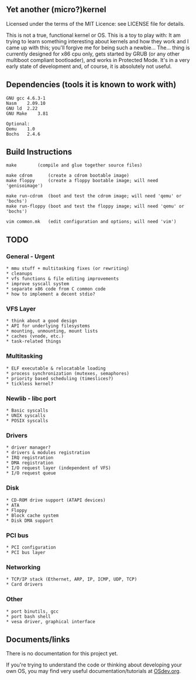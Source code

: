 ## Yet another (micro?)kernel

Licensed under the terms of the MIT Licence: see LICENSE file for details.

This is not a true, functional kernel or OS. This is a toy to play with: It am trying to learn something interesting about kernels and how they work and I came up with this; you'll forgive me for being such a newbie...
The... thing is currently designed for x86 cpu only, gets started by GRUB (or any other multiboot compliant bootloader), and works in Protected Mode. It's in a very early state of development and, of course, it is absolutely not useful.



## Dependencies (tools it is known to work with)

    GNU gcc	4.6.3-1
    Nasm	2.09.10
    GNU ld	2.22
    GNU Make	3.81

    Optional:
    Qemu	1.0
    Bochs	2.4.6



## Build Instructions

    make		(compile and glue together source files)

    make cdrom		(create a cdrom bootable image)
    make floppy		(create a floppy bootable image; will need 'genisoimage')

    make run-cdrom	(boot and test the cdrom image; will need 'qemu' or 'bochs')
    make run-floppy	(boot and test the floppy image; will need 'qemu' or 'bochs')

    vim common.mk	(edit configuration and options; will need 'vim')



## TODO

### General - Urgent

    * mmu stuff + multitasking fixes (or rewriting)
    * cleanups
    * vfs functions & file editing improvements
    * improve syscall system
    * separate x86 code from C common code
    * how to implement a decent stdio?

### VFS Layer

    * think about a good design
    * API for underlying filesystems
    * mounting, unmounting, mount lists
    * caches (vnode, etc.)
    * task-related things

### Multitasking

    * ELF executable & relocatable loading
    * process synchronization (mutexes, semaphores)
    * priority based scheduling (timeslices?)
    * tickless kernel?

### Newlib - libc port

    * Basic syscalls
    * UNIX syscalls
    * POSIX syscalls

### Drivers

    * driver manager?
    * drivers & modules registration
    * IRQ registration
    * DMA registration
    * I/O request layer (independent of VFS)
    * I/O request queue

### Disk

    * CD-ROM drive support (ATAPI devices)
    * ATA
    * Floppy
    * Block cache system
    * Disk DMA support

### PCI bus

    * PCI configuration
    * PCI bus layer

### Networking

    * TCP/IP stack (Ethernet, ARP, IP, ICMP, UDP, TCP)
    * Card drivers

### Other

    * port binutils, gcc
    * port bash shell
    * vesa driver, graphical interface



## Documents/links

There is no documentation for this project yet.

If you're trying to understand the code or thinking about developing your own OS, you may find very useful documentation/tutorials at [OSdev.org](http://wiki.osdev.org/Main_Page).

